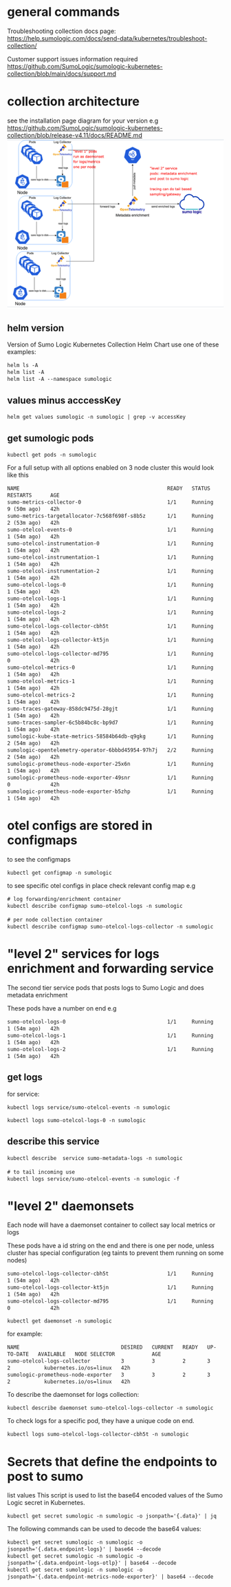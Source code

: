 # general commands

Troubleshooting collection docs page:
https://help.sumologic.com/docs/send-data/kubernetes/troubleshoot-collection/

Customer support issues information required
https://github.com/SumoLogic/sumologic-kubernetes-collection/blob/main/docs/support.md

# collection architecture
see the installation page diagram for your version e.g https://github.com/SumoLogic/sumologic-kubernetes-collection/blob/release-v4.11/docs/README.md
![alt text](k8s.4x.diagram.png)


## helm version
Version of Sumo Logic Kubernetes Collection Helm Chart use one of these examples:
```
helm ls -A
helm list -A
helm list -A --namespace sumologic
```

## values minus acccessKey
```
helm get values sumologic -n sumologic | grep -v accessKey
```

## get sumologic pods
```
kubectl get pods -n sumologic
```

For a full setup with all options enabled on 3 node cluster this would look like this 
```
NAME                                                READY   STATUS    RESTARTS      AGE
sumo-metrics-collector-0                            1/1     Running   9 (50m ago)   42h
sumo-metrics-targetallocator-7c568f698f-s8b5z       1/1     Running   2 (53m ago)   42h
sumo-otelcol-events-0                               1/1     Running   1 (54m ago)   42h
sumo-otelcol-instrumentation-0                      1/1     Running   1 (54m ago)   42h
sumo-otelcol-instrumentation-1                      1/1     Running   1 (54m ago)   42h
sumo-otelcol-instrumentation-2                      1/1     Running   1 (54m ago)   42h
sumo-otelcol-logs-0                                 1/1     Running   1 (54m ago)   42h
sumo-otelcol-logs-1                                 1/1     Running   1 (54m ago)   42h
sumo-otelcol-logs-2                                 1/1     Running   1 (54m ago)   42h
sumo-otelcol-logs-collector-cbh5t                   1/1     Running   1 (54m ago)   42h
sumo-otelcol-logs-collector-kt5jn                   1/1     Running   1 (54m ago)   42h
sumo-otelcol-logs-collector-md795                   1/1     Running   0             42h
sumo-otelcol-metrics-0                              1/1     Running   1 (54m ago)   42h
sumo-otelcol-metrics-1                              1/1     Running   1 (54m ago)   42h
sumo-otelcol-metrics-2                              1/1     Running   1 (54m ago)   42h
sumo-traces-gateway-858dc9475d-28gjt                1/1     Running   1 (54m ago)   42h
sumo-traces-sampler-6c5b84bc8c-bp9d7                1/1     Running   1 (54m ago)   42h
sumologic-kube-state-metrics-58584b64db-q9gkg       1/1     Running   2 (54m ago)   42h
sumologic-opentelemetry-operator-6bbbd45954-97h7j   2/2     Running   2 (54m ago)   42h
sumologic-prometheus-node-exporter-25x6n            1/1     Running   1 (54m ago)   42h
sumologic-prometheus-node-exporter-49snr            1/1     Running   0             42h
sumologic-prometheus-node-exporter-b5zhp            1/1     Running   1 (54m ago)   42h
```

# otel configs are stored in configmaps

to see the configmaps
```
kubectl get configmap -n sumologic
```

to see specific otel configs in place check relevant config map e.g
```
# log forwarding/enrichment container
kubectl describe configmap sumo-otelcol-logs -n sumologic

# per node collection container
kubectl describe configmap sumo-otelcol-logs-collector -n sumologic
```

# "level 2" services for logs enrichment and forwarding service
The second tier service pods that posts logs to Sumo Logic and does metadata enrichment

These pods have a number on end e.g
```
sumo-otelcol-logs-0                                 1/1     Running   1 (54m ago)   42h
sumo-otelcol-logs-1                                 1/1     Running   1 (54m ago)   42h
sumo-otelcol-logs-2                                 1/1     Running   1 (54m ago)   42h
```

## get logs

for service:
```
kubectl logs service/sumo-otelcol-events -n sumologic
```

```
kubectl logs sumo-otelcol-logs-0 -n sumologic
```

## describe this service
```
kubectl describe  service sumo-metadata-logs -n sumologic

# to tail incoming use
kubectl logs service/sumo-otelcol-events -n sumologic -f
```

# "level 2" daemonsets
Each node will have a daemonset container to collect say local metrics or logs

These pods have a id string on the end and there is one per node, unless cluster has special configuration (eg taints to prevent them running on some nodes)
```
sumo-otelcol-logs-collector-cbh5t                   1/1     Running   1 (54m ago)   42h
sumo-otelcol-logs-collector-kt5jn                   1/1     Running   1 (54m ago)   42h
sumo-otelcol-logs-collector-md795                   1/1     Running   0             42h
```

```
kubectl get daemonset -n sumologic
```

for example:
```
NAME                                 DESIRED   CURRENT   READY   UP-TO-DATE   AVAILABLE   NODE SELECTOR            AGE
sumo-otelcol-logs-collector          3         3         2       3            2           kubernetes.io/os=linux   42h
sumologic-prometheus-node-exporter   3         3         2       3            2           kubernetes.io/os=linux   42h
```

To describe the daemonset for logs collection:
```
kubectl describe daemonset sumo-otelcol-logs-collector -n sumologic
```

To check logs for a specific pod, they have a unique code on end. 
```
kubectl logs sumo-otelcol-logs-collector-cbh5t -n sumologic
```

# Secrets that define the endpoints to post to sumo

list values
This script is used to list the base64 encoded values of the Sumo Logic secret in Kubernetes.
```
kubectl get secret sumologic -n sumologic -o jsonpath='{.data}' | jq 
```

The following commands can be used to decode the base64 values:
```
kubectl get secret sumologic -n sumologic -o jsonpath='{.data.endpoint-logs}' | base64 --decode
kubectl get secret sumologic -n sumologic -o jsonpath='{.data.endpoint-logs-otlp}' | base64 --decode
kubectl get secret sumologic -n sumologic -o jsonpath='{.data.endpoint-metrics-node-exporter}' | base64 --decode
```
